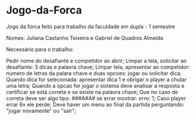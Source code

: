 # Jogo-da-Forca

Jogo da forca feito para trabalho da faculdade em dupla - 1 semestre

Nomes: Juliana Castanho Teixeira e Gabriel de Quadros Almeida

Necessário para o trabalho:

Pedir nome do desafiante e competidor ao abrir;
Limpar a tela, solicitar ao desafiante: 3 dicas e palavra chave;
Limpar tela, apresentar ao competidor: numero de letras da palara chave e duas opcoes: jogar ou solicitar dica;
Quando dica for selecionada: apresentar dica 1 e obrigar o player a chutar uma letra;
Quando a opcao for jogar o sistema deve analisar a resposta e certificar se está correta e se existe na palavra chave;
Que no caso de correta deve ser algo tipo: ###A#A# se errar mostrar: erro: 1;
Caso player errar 6x ele perde;
Deve haver um menu ao final da partida perguntando: "jogar novamente" ou "sair";
